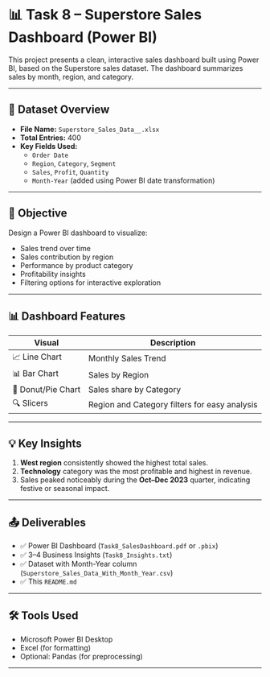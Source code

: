 # 📊 Task 8 – Superstore Sales Dashboard (Power BI)

This project presents a clean, interactive sales dashboard built using Power BI, based on the Superstore sales dataset. The dashboard summarizes sales by month, region, and category.

---

## 📁 Dataset Overview

- **File Name:** `Superstore_Sales_Data__.xlsx`  
- **Total Entries:** 400  
- **Key Fields Used:**  
  - `Order Date`  
  - `Region`, `Category`, `Segment`  
  - `Sales`, `Profit`, `Quantity`  
  - `Month-Year` (added using Power BI date transformation)

---

## 🎯 Objective

Design a Power BI dashboard to visualize:

- Sales trend over time
- Sales contribution by region
- Performance by product category
- Profitability insights
- Filtering options for interactive exploration

---

## 📊 Dashboard Features

| Visual               | Description                                   |
|----------------------|-----------------------------------------------|
| 📈 Line Chart         | Monthly Sales Trend                           |
| 📊 Bar Chart          | Sales by Region                               |
| 🍩 Donut/Pie Chart     | Sales share by Category                       |
| 🔍 Slicers            | Region and Category filters for easy analysis |

---

## 💡 Key Insights

1. **West region** consistently showed the highest total sales.
2. **Technology** category was the most profitable and highest in revenue.
3. Sales peaked noticeably during the **Oct–Dec 2023** quarter, indicating festive or seasonal impact.

---

## 📤 Deliverables

- ✅ Power BI Dashboard (`Task8_SalesDashboard.pdf` or `.pbix`)
- ✅ 3–4 Business Insights (`Task8_Insights.txt`)
- ✅ Dataset with Month-Year column (`Superstore_Sales_Data_With_Month_Year.csv`)
- ✅ This `README.md`

---

## 🛠 Tools Used

- Microsoft Power BI Desktop
- Excel (for formatting)
- Optional: Pandas (for preprocessing)

---



